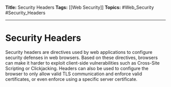 **Title:** Security Headers
**Tags:** [[Web Security]]
**Topics:** #Web_Security #Security_Headers

---
# Security Headers
Security headers are directives used by web applications to configure security defenses in web browsers. Based on these directives, browsers can make it harder to exploit client-side vulnerabilities such as Cross-Site Scripting or Clickjacking. Headers can also be used to configure the browser to only allow valid TLS communication and enforce valid certificates, or even enforce using a specific server certificate.

